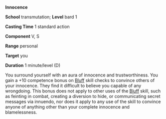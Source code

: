  **Innocence**

**School** transmutation; **Level** bard 1

**Casting Time** 1 standard action

**Component** V, S

**Range** personal

**Target** you

**Duration** 1 minute/level (D)

You surround yourself with an aura of innocence and trustworthiness. You gain a +10 competence bonus on [Bluff](../../skills/bluff.html#_bluff) skill checks to convince others of your innocence. They find it difficult to believe you capable of any wrongdoing. This bonus does not apply to other uses of the [Bluff](../../skills/bluff.html#_bluff) skill, such as feinting in combat, creating a diversion to hide, or communicating secret messages via innuendo, nor does it apply to any use of the skill to convince anyone of anything other than your complete innocence and blamelessness.

